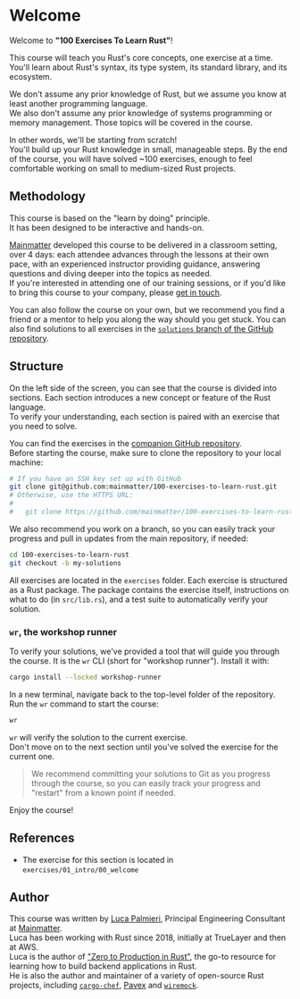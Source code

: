# Welcome

Welcome to **"100 Exercises To Learn Rust"**!

This course will teach you Rust's core concepts, one exercise at a time.\
You'll learn about Rust's syntax, its type system, its standard library, and its ecosystem.

We don't assume any prior knowledge of Rust, but we assume you know at least
another programming language.\
We also don't assume any prior knowledge of systems programming or memory management. Those
topics will be covered in the course.

In other words, we'll be starting from scratch!\
You'll build up your Rust knowledge in small, manageable steps.
By the end of the course, you will have solved ~100 exercises, enough to
feel comfortable working on small to medium-sized Rust projects.

## Methodology

This course is based on the "learn by doing" principle.\
It has been designed to be interactive and hands-on.

[Mainmatter](https://mainmatter.com/rust-consulting/) developed this course
to be delivered in a classroom setting, over 4 days: each attendee advances
through the lessons at their own pace, with an experienced instructor providing
guidance, answering questions and diving deeper into the topics as needed.\
If you're interested in attending one of our training sessions, or if you'd like to
bring this course to your company, please [get in touch](https://mainmatter.com/contact/).

You can also follow the course on your own, but we recommend you find a friend or
a mentor to help you along the way should you get stuck. You can
also find solutions to all exercises in the
[`solutions` branch of the GitHub repository](https://github.com/mainmatter/100-exercises-to-learn-rust/tree/solutions).

## Structure

On the left side of the screen, you can see that the course is divided into sections.
Each section introduces a new concept or feature of the Rust language.\
To verify your understanding, each section is paired with an exercise that you need to solve.

You can find the exercises in the
[companion GitHub repository](https://github.com/mainmatter/100-exercises-to-learn-rust).\
Before starting the course, make sure to clone the repository to your local machine:

```bash
# If you have an SSH key set up with GitHub
git clone git@github.com:mainmatter/100-exercises-to-learn-rust.git
# Otherwise, use the HTTPS URL:
#
#   git clone https://github.com/mainmatter/100-exercises-to-learn-rust.git
```

We also recommend you work on a branch, so you can easily track your progress and pull
in updates from the main repository, if needed:

```bash
cd 100-exercises-to-learn-rust
git checkout -b my-solutions
```

All exercises are located in the `exercises` folder.
Each exercise is structured as a Rust package.
The package contains the exercise itself, instructions on what to do (in `src/lib.rs`), and a test suite to
automatically verify your solution.

### `wr`, the workshop runner

To verify your solutions, we've provided a tool that will guide you through the course.
It is the `wr` CLI (short for "workshop runner").
Install it with:

```bash
cargo install --locked workshop-runner
```

In a new terminal, navigate back to the top-level folder of the repository.
Run the `wr` command to start the course:

```bash
wr
```

`wr` will verify the solution to the current exercise.\
Don't move on to the next section until you've solved the exercise for the current one.

> We recommend committing your solutions to Git as you progress through the course,
> so you can easily track your progress and "restart" from a known point if needed.

Enjoy the course!

## References

- The exercise for this section is located in `exercises/01_intro/00_welcome`

## Author

This course was written by [Luca Palmieri](https://www.lpalmieri.com/), Principal Engineering
Consultant at [Mainmatter](https://mainmatter.com/rust-consulting/).\
Luca has been working with Rust since 2018, initially at TrueLayer and then at AWS.\
Luca is the author of ["Zero to Production in Rust"](https://zero2prod.com),
the go-to resource for learning how to build backend applications in Rust.\
He is also the author and maintainer of a variety of open-source Rust projects, including
[`cargo-chef`](https://github.com/LukeMathWalker/cargo-chef),
[Pavex](https://pavex.dev) and [`wiremock`](https://github.com/LukeMathWalker/wiremock-rs).
